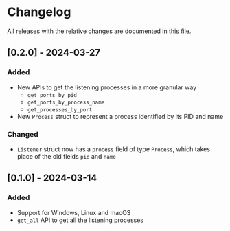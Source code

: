 # Changelog

All releases with the relative changes are documented in this file.

## [0.2.0] - 2024-03-27
### Added
- New APIs to get the listening processes in a more granular way
  - `get_ports_by_pid`
  - `get_ports_by_process_name`
  - `get_processes_by_port`
- New `Process` struct to represent a process identified by its PID and name
### Changed
- `Listener` struct now has a `process` field of type `Process`, which takes place of the old fields `pid` and `name`

## [0.1.0] - 2024-03-14
### Added
- Support for Windows, Linux and macOS
- `get_all` API to get all the listening processes
 